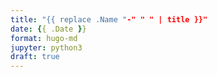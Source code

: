 ```yaml
---
title: "{{ replace .Name "-" " " | title }}"
date: {{ .Date }}
format: hugo-md
jupyter: python3
draft: true
---
```



